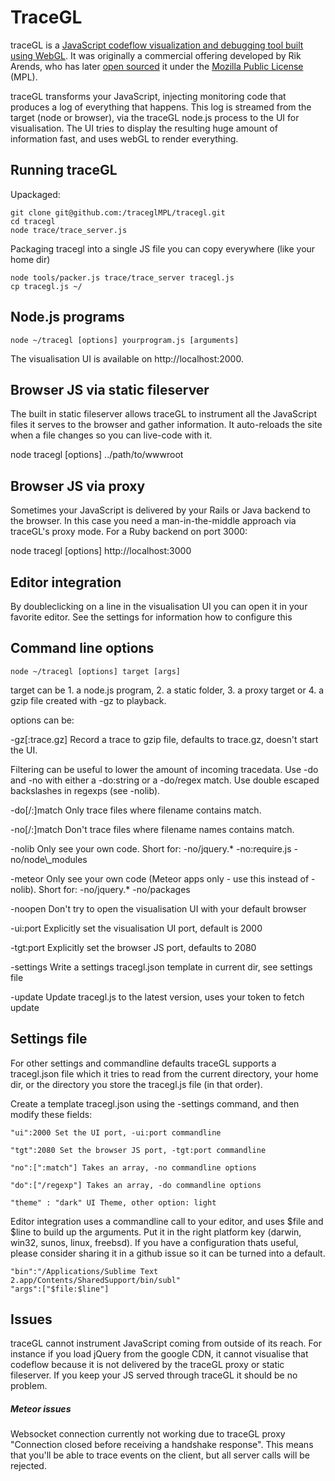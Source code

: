 # TraceGL


traceGL is a [JavaScript codeflow visualization and debugging tool built using WebGL](http://badassjs.com/post/48702496345/tracegl-a-javascript-codeflow-visualization-and). It was originally a commercial offering developed by Rik Arends, who has later [open sourced](https://github.com/codegl/tracegl/issues/120) it under the [Mozilla Public License](https://www.mozilla.org/MPL/) (MPL).

traceGL transforms your JavaScript, injecting monitoring code that produces a log of everything that happens. This log is streamed from the target (node or browser), via the traceGL node.js process to the UI for visualisation. The UI tries to display the resulting huge amount of information fast, and uses webGL to render everything.

## Running traceGL

Upackaged:
```
git clone git@github.com:/traceglMPL/tracegl.git
cd tracegl
node trace/trace_server.js
```
Packaging tracegl into a single JS file you can copy everywhere (like your home dir)
```
node tools/packer.js trace/trace_server tracegl.js
cp tracegl.js ~/
````

## Node.js programs

````
node ~/tracegl [options] yourprogram.js [arguments]
````
The visualisation UI is available on http://localhost:2000.

## Browser JS via static fileserver

The built in static fileserver allows traceGL to instrument all the JavaScript files it serves to the browser and gather information. It auto-reloads the site when a file changes so you can live-code with it.

node tracegl [options] ../path/to/wwwroot

## Browser JS via proxy

Sometimes your JavaScript is delivered by your Rails or Java backend to the browser. In this case you need a man-in-the-middle approach via traceGL's proxy mode. For a Ruby backend on port 3000:

node tracegl [options] http://localhost:3000

## Editor integration

By doubleclicking on a line in the visualisation UI you can open it in your favorite editor. See the settings for information how to configure this

## Command line options

```
node ~/tracegl [options] target [args]
```
target can be 1. a node.js program, 2. a static folder, 3. a proxy target or 4. a gzip file created with -gz to playback.

options can be:

-gz[:trace.gz] Record a trace to gzip file, defaults to trace.gz, doesn't start the UI.

Filtering can be useful to lower the amount of incoming tracedata. Use -do and -no with either a -do:string or a
-do/regex match. Use double escaped backslashes in regexps (see -nolib).

-do[/:]match Only trace files where filename contains match.

-no[/:]match Don't trace files where filename names contains match.

-nolib Only see your own code. Short for: -no/jquery.* -no:require.js -no/node\\_modules

-meteor Only see your own code (Meteor apps only - use this instead of -nolib). Short for: -no/jquery.* -no/packages

-noopen Don't try to open the visualisation UI with your default browser

-ui:port Explicitly set the visualisation UI port, default is 2000

-tgt:port Explicitly set the browser JS port, defaults to 2080

-settings Write a settings tracegl.json template in current dir, see settings file

-update Update tracegl.js to the latest version, uses your token to fetch update

## Settings file

For other settings and commandline defaults traceGL supports a tracegl.json file which it tries to read from the current directory, your home dir, or the directory you store the tracegl.js file (in that order).

Create a template tracegl.json using the -settings command, and then modify these fields:

```
"ui":2000 Set the UI port, -ui:port commandline
```
```
"tgt":2080 Set the browser JS port, -tgt:port commandline
```
```
"no":[":match"] Takes an array, -no commandline options
```
```
"do":["/regexp"] Takes an array, -do commandline options
```
```
"theme" : "dark" UI Theme, other option: light
```
Editor integration uses a commandline call to your editor, and uses $file and $line to build up the arguments. Put it in the right platform key (darwin, win32, sunos, linux, freebsd). If you have a configuration thats useful, please consider sharing it in a github issue so it can be turned into a default.
```
"bin":"/Applications/Sublime Text 2.app/Contents/SharedSupport/bin/subl"
"args":["$file:$line"]
```

## Issues

traceGL cannot instrument JavaScript coming from outside of its reach. For instance if you load jQuery from the google CDN, it cannot visualise that codeflow because it is not delivered by the traceGL proxy or static fileserver. If you keep your JS served through traceGL it should be no problem.

##### Meteor issues
Websocket connection currently not working due to traceGL proxy "Connection closed before receiving a handshake response". This means that you'll be able to trace events on the client, but all server calls will be rejected.
